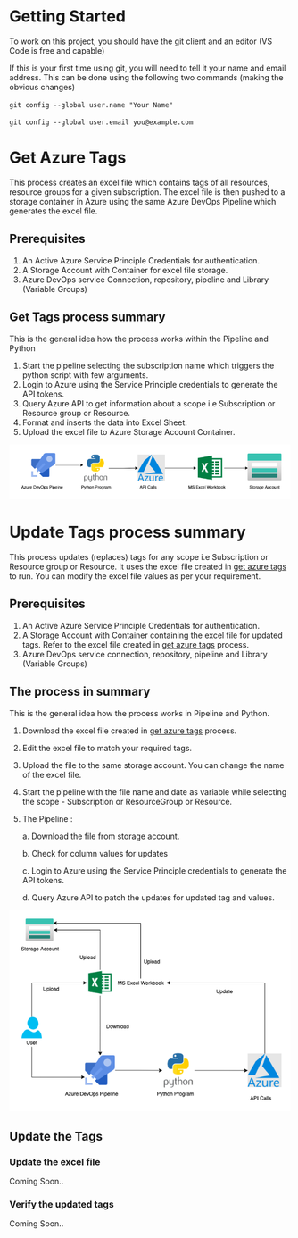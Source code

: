 # Getting Started
To work on this project, you should have the git client and an editor (VS Code is free and capable)

If this is your first time using git, you will need to tell it your name and email address. This can be done using the following two commands (making the obvious changes)

`git config --global user.name "Your Name"`

`git config --global user.email you@example.com`

# Get Azure Tags

This process creates an excel file which contains tags of all resources, resource groups for a given subscription. The excel file is then pushed to a storage container in Azure using the same Azure DevOps Pipeline which generates the excel file.

## Prerequisites

1. An Active Azure Service Principle Credentials for authentication.
2. A Storage Account with Container for excel file storage.
3. Azure DevOps service Connection, repository, pipeline and Library (Variable Groups)

## Get Tags process summary

This is the general idea how the process works within the Pipeline and Python

1. Start the pipeline selecting the subscription name which triggers the python script with few arguments.
2. Login to Azure using the Service Principle credentials to generate the API tokens.
3. Query Azure API to get information about a scope i.e Subscription or Resource group or Resource.
4. Format and inserts the data into Excel Sheet.
5. Upload the excel file to Azure Storage Account Container.

![image](./images/get-tags.png)

# Update Tags process summary

This process updates (replaces) tags for any scope i.e Subscription or Resource group or Resource. It uses the excel file created in [get azure tags](#get-azure-tags) to run. You can modify the excel file values as per your requirement.

## Prerequisites

1. An Active Azure Service Principle Credentials for authentication.
2. A Storage Account with Container containing the excel file for updated tags. Refer to the excel file created in [get azure tags](#get-azure-tags) process.
3. Azure DevOps service connection, repository, pipeline and Library (Variable Groups)

## The process in summary

This is the general idea how the process works in Pipeline and Python.

1. Download the excel file created in [get azure tags](#get-azure-tags) process.
2. Edit the excel file to match your required tags.
3. Upload the file to the same storage account. You can change the name of the excel file.
4. Start the pipeline with the file name and date as variable while selecting the scope - Subscription or ResourceGroup or Resource.
5. The Pipeline :

    a. Download the file from storage account.

    b. Check for column values for updates

    c. Login to Azure using the Service Principle credentials to generate the API tokens.

    d. Query Azure API to patch the updates for updated tag and values.

![image](./images/update-tags.png)

## Update the Tags

### Update the excel file

Coming Soon..

### Verify the updated tags

Coming Soon..